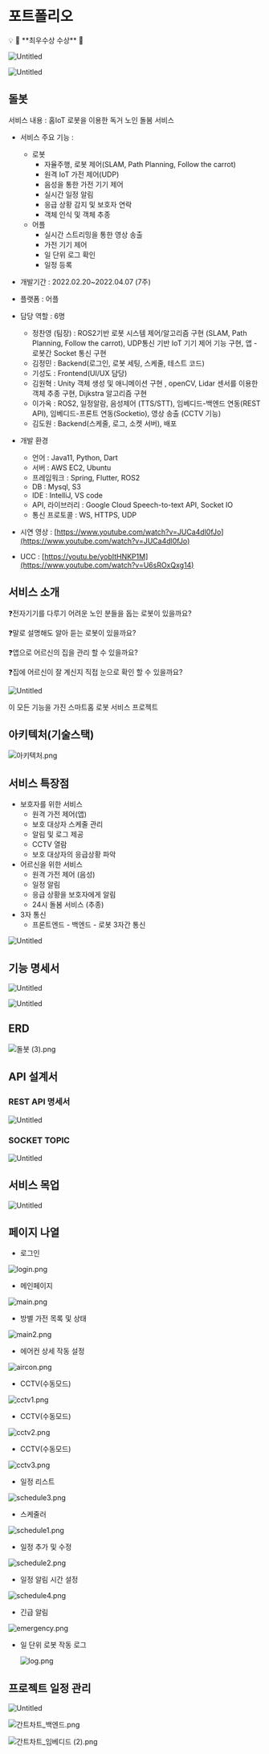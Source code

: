 # 포트폴리오

<aside>
💡 🥇 **최우수상 수상** 🥇

</aside>

![Untitled](images/Untitled.png)

![Untitled](images/Untitled%201.png)

## 돌봇

서비스 내용 : 홈IoT 로봇을 이용한 독거 노인 돌봄 서비스

- 서비스 주요 기능 :
    - 로봇
        - 자율주행, 로봇 제어(SLAM, Path Planning, Follow the carrot)
        - 원격 IoT 가전 제어(UDP)
        - 음성을 통한 가전 기기 제어
        - 실시간 일정 알림
        - 응급 상황 감지 및 보호자 연락
        - 객체 인식 및 객체 추종
    - 어플
        - 실시간 스트리밍을 통한 영상 송출
        - 가전 기기 제어
        - 일 단위 로그 확인
        - 일정 등록
        
- 개발기간 : 2022.02.20~2022.04.07 (7주)
- 플랫폼 : 어플
- 담당 역할 : 6명
    - 정찬영 (팀장)  : ROS2기반 로봇 시스템 제어/알고리즘 구현 (SLAM, Path Planning, Follow the carrot), UDP통신 기반 IoT 기기 제어 기능 구현, 앱 - 로봇간 Socket 통신 구현
    - 김정민 : Backend(로그인, 로봇 세팅, 스케줄, 테스트 코드)
    - 기성도 : Frontend(UI/UX 담당)
    - 김원혁 : Unity 객체 생성 및 애니메이션 구현 , openCV, Lidar 센서를 이용한 객체 추종 구현, Dijkstra 알고리즘 구현
    - 이가옥 : ROS2, 일정알람, 음성제어 (TTS/STT), 임베디드-백엔드 연동(REST API), 임베디드-프론트 연동(Socketio), 영상 송출 (CCTV 기능)
    - 김도원 : Backend(스케줄, 로그, 소켓 서버), 배포
    
- 개발 환경
    - 언어 : Java11, Python, Dart
    - 서버 : AWS EC2, Ubuntu
    - 프레임워크 : Spring, Flutter, ROS2
    - DB : Mysql, S3
    - IDE : IntelliJ, VS code
    - API, 라이브러리 : Google Cloud Speech-to-text API, Socket IO
    - 통신 프로토콜 : WS, HTTPS, UDP

- 시연 영상 : [https://www.youtube.com/watch?v=JUCa4dl0fJo](https://www.youtube.com/watch?v=JUCa4dl0fJo)
- UCC : [https://youtu.be/yobItHNKP1M](https://www.youtube.com/watch?v=U6sROxQxg14)

## 서비스 소개

❓전자기기를 다루기 어려운 노인 분들을 돕는 로봇이 있을까요?

❓말로 설명해도 알아 듣는 로봇이 있을까요?

❓앱으로 어르신의 집을 관리 할 수 있을까요? 

❓집에 어르신이 잘 계신지 직접 눈으로 확인 할 수 있을까요?

![Untitled](images/Untitled%202.png)

이 모든 기능을 가진 스마트홈 로봇 서비스 프로젝트

## 아키텍처(기술스택)

![아키텍처.png](images/%25EC%2595%2584%25ED%2582%25A4%25ED%2585%258D%25EC%25B2%2598.png)

## 서비스 특장점

- 보호자를 위한 서비스
    - 원격 가전 제어(앱)
    - 보호 대상자 스케줄 관리
    - 알림 및 로그 제공
    - CCTV 열람
    - 보호 대상자의 응급상황 파악
- 어르신을 위한 서비스
    - 원격 가전 제어 (음성)
    - 일정 알림
    - 응급 상황을 보호자에게 알림
    - 24시 돌봄 서비스 (추종)
- 3자 통신
    - 프론트엔드 - 백엔드 - 로봇 3자간 통신

![Untitled](images/Untitled%203.png)

## 기능 명세서

![Untitled](images/Untitled%204.png)

![Untitled](images/Untitled%205.png)

## ERD

![돌봇 (3).png](images/%25EB%258F%258C%25EB%25B4%2587_(3).png)

## API 설계서

### REST API 명세서

![Untitled](images/Untitled%206.png)

### SOCKET TOPIC

![Untitled](images/Untitled%207.png)

## 서비스 목업

![Untitled](images/Untitled.jpeg)

## 페이지 나열

- 로그인

![login.png](images/login.png)

- 메인페이지

![main.png](images/main.png)

- 방별 가전 목록 및 상태

![main2.png](images/main2.png)

- 에어컨 상세 작동 설정

![aircon.png](images/aircon.png)

- CCTV(수동모드)

![cctv1.png](images/cctv1.png)

- CCTV(수동모드)

![cctv2.png](images/cctv2.png)

- CCTV(수동모드)

![cctv3.png](images/cctv3.png)

- 일정 리스트

![schedule3.png](images/schedule3.png)

- 스케줄러

![schedule1.png](images/schedule1.png)

- 일정 추가 및 수정

![schedule2.png](images/schedule2.png)

- 일정 알림 시간 설정

![schedule4.png](images/schedule4.png)

- 긴급 알림

![emergency.png](images/emergency.png)

- 일 단위 로봇 작동 로그
    
    ![log.png](images/log.png)
    

## 프로젝트 일정 관리

![Untitled](images/Untitled%208.png)

![간트차트_백엔드.png](images/%25EA%25B0%2584%25ED%258A%25B8%25EC%25B0%25A8%25ED%258A%25B8_%25EB%25B0%25B1%25EC%2597%2594%25EB%2593%259C.png)

![간트차트_임베디드 (2).png](images/%25EA%25B0%2584%25ED%258A%25B8%25EC%25B0%25A8%25ED%258A%25B8_%25EC%259E%2584%25EB%25B2%25A0%25EB%2594%2594%25EB%2593%259C_(2).png)
